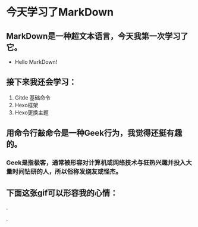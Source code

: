 # 今天学习了MarkDown
## MarkDown是一种超文本语言，今天我第一次学习了它。
* Hello MarkDown!
## 接下来我还会学习：
1. Gitde 基础命令
2. Hexo框架
3. Hexo更换主题
## 用命令行敲命令是一种Geek行为，我觉得还挺有趣的。
### Geek是指极客，通常被形容对计算机或网络技术与狂热兴趣并投入大量时间钻研的人，所以俗称发烧友或怪杰。
## 下面这张gif可以形容我的心情：
.
 

.
